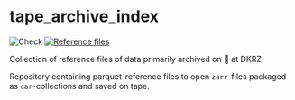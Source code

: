 # tape_archive_index
![Check](https://github.com/observingclouds/tape_archive_index/actions/workflows/test.yml/badge.svg) [![Reference files](https://img.shields.io/badge/reference%20files-10.5281%2Fzenodo.7017188-blue)](https://doi.org/10.5281/zenodo.7017188)

Collection of reference files of data primarily archived on 📼 at DKRZ

Repository containing parquet-reference files to open `zarr`-files packaged as `car`-collections and saved on tape.
